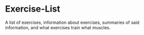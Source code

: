# Exercise-List

A list of exercises, information about exercises, summaries of said information, and what exercises train what muscles.  
